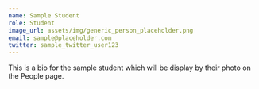 ```yaml
---
name: Sample Student
role: Student
image_url: assets/img/generic_person_placeholder.png
email: sample@placeholder.com
twitter: sample_twitter_user123
---
```

This is a bio for the sample student which will be display by their photo on the People page.